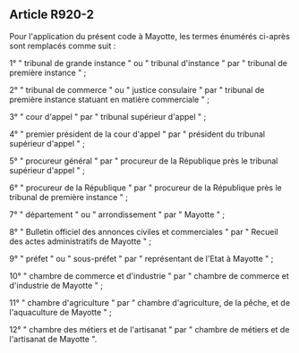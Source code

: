 Article R920-2
----
Pour l'application du présent code à Mayotte, les termes énumérés ci-après sont
remplacés comme suit :

1° " tribunal de grande instance " ou " tribunal d'instance " par " tribunal de
première instance " ;

2° " tribunal de commerce " ou " justice consulaire " par " tribunal de première
instance statuant en matière commerciale " ;

3° " cour d'appel " par " tribunal supérieur d'appel " ;

4° " premier président de la cour d'appel " par " président du tribunal
supérieur d'appel " ;

5° " procureur général " par " procureur de la République près le tribunal
supérieur d'appel " ;

6° " procureur de la République " par " procureur de la République près le
tribunal de première instance " ;

7° " département " ou " arrondissement " par " Mayotte " ;

8° " Bulletin officiel des annonces civiles et commerciales " par " Recueil des
actes administratifs de Mayotte " ;

9° " préfet " ou " sous-préfet " par " représentant de l'Etat à Mayotte " ;

10° " chambre de commerce et d'industrie " par " chambre de commerce et
d'industrie de Mayotte " ;

11° " chambre d'agriculture " par " chambre d'agriculture, de la pêche, et de
l'aquaculture de Mayotte " ;

12° " chambre des métiers et de l'artisanat " par " chambre de métiers et de
l'artisanat de Mayotte ".
